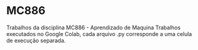 # MC886
Trabalhos da disciplina MC886 - Aprendizado de Maquina
Trabalhos executados no Google Colab, cada arquivo .py corresponde a uma celula de execução separada.